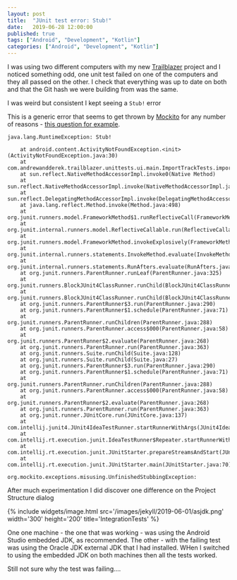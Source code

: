 ```yaml
---
layout: post
title:  "JUnit test error: Stub!"
date:   2019-06-28 12:00:00
published: true
tags: ["Android", "Development", "Kotlin"]
categories: ["Android", "Development", "Kotlin"]
---
```


I was using two different computers with my new [Trailblazer][trailblazer-source] project and I noticed something odd, one unit test failed on one of the computers and they all passed on the other. I check that everything was up to date on both and that the Git hash we were building from was the same.

I was weird but consistent I kept seeing a `Stub!` error

This is a generic error that seems to get thrown by [Mockito][mockito-url] for any number of reasons - [this question for example][example-stackoverflow].


```
java.lang.RuntimeException: Stub!

	at android.content.ActivityNotFoundException.<init>(ActivityNotFoundException.java:30)
	at com.andrewandderek.trailblazer.unittests.ui.main.ImportTrackTests.import_track_fails_back(ImportTrackTests.kt:103)
	at sun.reflect.NativeMethodAccessorImpl.invoke0(Native Method)
	at sun.reflect.NativeMethodAccessorImpl.invoke(NativeMethodAccessorImpl.java:62)
	at sun.reflect.DelegatingMethodAccessorImpl.invoke(DelegatingMethodAccessorImpl.java:43)
	at java.lang.reflect.Method.invoke(Method.java:498)
	at org.junit.runners.model.FrameworkMethod$1.runReflectiveCall(FrameworkMethod.java:50)
	at org.junit.internal.runners.model.ReflectiveCallable.run(ReflectiveCallable.java:12)
	at org.junit.runners.model.FrameworkMethod.invokeExplosively(FrameworkMethod.java:47)
	at org.junit.internal.runners.statements.InvokeMethod.evaluate(InvokeMethod.java:17)
	at org.junit.internal.runners.statements.RunAfters.evaluate(RunAfters.java:27)
	at org.junit.runners.ParentRunner.runLeaf(ParentRunner.java:325)
	at org.junit.runners.BlockJUnit4ClassRunner.runChild(BlockJUnit4ClassRunner.java:78)
	at org.junit.runners.BlockJUnit4ClassRunner.runChild(BlockJUnit4ClassRunner.java:57)
	at org.junit.runners.ParentRunner$3.run(ParentRunner.java:290)
	at org.junit.runners.ParentRunner$1.schedule(ParentRunner.java:71)
	at org.junit.runners.ParentRunner.runChildren(ParentRunner.java:288)
	at org.junit.runners.ParentRunner.access$000(ParentRunner.java:58)
	at org.junit.runners.ParentRunner$2.evaluate(ParentRunner.java:268)
	at org.junit.runners.ParentRunner.run(ParentRunner.java:363)
	at org.junit.runners.Suite.runChild(Suite.java:128)
	at org.junit.runners.Suite.runChild(Suite.java:27)
	at org.junit.runners.ParentRunner$3.run(ParentRunner.java:290)
	at org.junit.runners.ParentRunner$1.schedule(ParentRunner.java:71)
	at org.junit.runners.ParentRunner.runChildren(ParentRunner.java:288)
	at org.junit.runners.ParentRunner.access$000(ParentRunner.java:58)
	at org.junit.runners.ParentRunner$2.evaluate(ParentRunner.java:268)
	at org.junit.runners.ParentRunner.run(ParentRunner.java:363)
	at org.junit.runner.JUnitCore.run(JUnitCore.java:137)
	at com.intellij.junit4.JUnit4IdeaTestRunner.startRunnerWithArgs(JUnit4IdeaTestRunner.java:68)
	at com.intellij.rt.execution.junit.IdeaTestRunner$Repeater.startRunnerWithArgs(IdeaTestRunner.java:47)
	at com.intellij.rt.execution.junit.JUnitStarter.prepareStreamsAndStart(JUnitStarter.java:242)
	at com.intellij.rt.execution.junit.JUnitStarter.main(JUnitStarter.java:70)

org.mockito.exceptions.misusing.UnfinishedStubbingException: 
```

After much experimentation I did discover one difference on the Project Structure dialog

{% include widgets/image.html src='/images/jekyll/2019-06-01/asjdk.png' width='300' height='200' title='IntegrationTests' %}

One one machine - the one that was working - was using the Android Studio embedded JDK, as recommended. The other - with the failing test was using the Oracle JDK external JDK that I had installed. WHen I switched to using the embedded JDK on both machines then all the tests worked.

Still not sure why the test was failing....

[trailblazer-source]: 		https://bitbucket.org/andrewandderek/trailblazer/src/master/
[mockito-url]:				http://site.mockito.org
[example-stackoverflow]: 	https://stackoverflow.com/questions/54036101/how-to-resolve-java-lang-runtimeexception-stub-error-in-java-file

